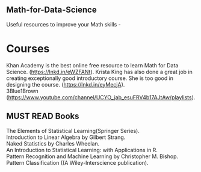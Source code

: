 ## Math-for-Data-Science
Useful resources to improve your Math skills -  

# Courses 
Khan Academy is the best online free resource to learn Math for Data Science. (https://lnkd.in/eWZFANt).
Krista King has also done a great job in creating exceptionally good introductory course. She is too good in designing the course. (https://lnkd.in/eyMecjA).  
3Blue1Brown (https://www.youtube.com/channel/UCYO_jab_esuFRV4b17AJtAw/playlists).  

## MUST READ Books 
The Elements of Statistical Learning(Springer Series).  
Introduction to Linear Algebra by Gilbert Strang.  
Naked Statistics by Charles Wheelan.  
An Introduction to Statistical Learning: with Applications in R.  
Pattern Recognition and Machine Learning by Christopher M. Bishop.  
Pattern Classification ((A Wiley-Interscience publication).
